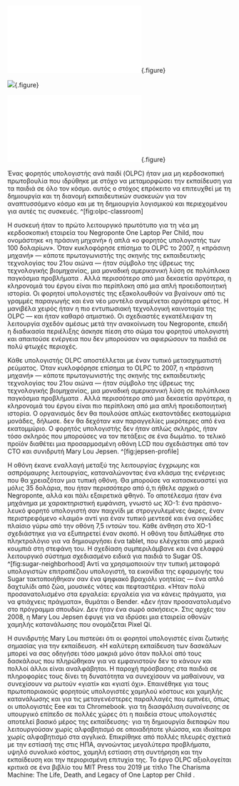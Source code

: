![](olpc-classroom.md){.figure}

![](jepsen-profile.md]){.figure}

![](sugar-neighborhood.md){.figure}

Ένας φορητός υπολογιστής ανά παιδί (OLPC) ήταν μια μη κερδοσκοπική πρωτοβουλία που ιδρύθηκε με στόχο να μεταμορφώσει την εκπαίδευση για τα παιδιά σε όλο τον κόσμο. αυτός ο στόχος επρόκειτο να επιτευχθεί με τη δημιουργία και τη διανομή εκπαιδευτικών συσκευών για τον αναπτυσσόμενο κόσμο και με τη δημιουργία λογισμικού και περιεχομένου για αυτές τις συσκευές. 
^[fig:olpc-classroom]

Η συσκευή ήταν το πρώτο λειτουργικό πρωτότυπο για τη νέα μη κερδοσκοπική εταιρεία του Negroponte One Laptop Per Child, που ονομάστηκε «η πράσινη μηχανή» ή απλά «ο φορητός υπολογιστής των 100 δολαρίων». Όταν κυκλοφόρησε επίσημα το OLPC το 2007, η «πράσινη μηχανή» — κάποτε πρωταγωνιστής της σκηνής της εκπαιδευτικής τεχνολογίας του 21ου αιώνα — ήταν σύμβολο της ύβρεως της τεχνολογικής βιομηχανίας, μια μοναδική αμερικανική λύση σε πολύπλοκα παγκόσμια προβλήματα . Αλλά περισσότερο από μια δεκαετία αργότερα, η κληρονομιά του έργου είναι πιο περίπλοκη από μια απλή προειδοποιητική ιστορία. Οι φορητοί υπολογιστές της εξακολουθούν να βγαίνουν από τις γραμμές παραγωγής και ένα νέο μοντέλο αναμένεται αργότερα φέτος. Η μανιβέλα χειρός ήταν η πιο εντυπωσιακή τεχνολογική καινοτομία της OLPC — και ήταν καθαρό ατμιστικό. Οι σχεδιαστές εγκατέλειψαν τη λειτουργία σχεδόν αμέσως μετά την ανακοίνωση του Negroponte, επειδή η διαδικασία περιέλιξης άσκησε πίεση στο σώμα του φορητού υπολογιστή και απαιτούσε ενέργεια που δεν μπορούσαν να αφιερώσουν τα παιδιά σε πολύ φτωχές περιοχές. 

Κάθε υπολογιστής OLPC αποστέλλεται με έναν τυπικό μετασχηματιστή ρεύματος. Όταν κυκλοφόρησε επίσημα το OLPC το 2007, η «πράσινη μηχανή» — κάποτε πρωταγωνιστής της σκηνής της εκπαιδευτικής τεχνολογίας του 21ου αιώνα — ήταν σύμβολο της ύβρεως της τεχνολογικής βιομηχανίας, μια μοναδική αμερικανική λύση σε πολύπλοκα παγκόσμια προβλήματα . Αλλά περισσότερο από μια δεκαετία αργότερα, η κληρονομιά του έργου είναι πιο περίπλοκη από μια απλή προειδοποιητική ιστορία. Ο οργανισμός δεν θα πουλούσε απλώς εκατοντάδες εκατομμύρια μονάδες, δήλωσε. δεν θα δεχόταν καν παραγγελίες μικρότερες από ένα εκατομμύριο. Ο φορητός υπολογιστής δεν ήταν απλώς σκληρός, ήταν τόσο σκληρός που μπορούσες να τον πετάξεις σε ένα δωμάτιο. το τελικό προϊόν διαθέτει μια προσαρμοσμένη οθόνη LCD που σχεδιάστηκε από τον CTO και συνιδρυτή Mary Lou Jepsen. ^[fig:jepsen-profile]

Η οθόνη έκανε εναλλαγή μεταξύ της λειτουργίας έγχρωμης και ασπρόμαυρης λειτουργίας, καταναλώνοντας ένα κλάσμα της ενέργειας που θα χρειαζόταν μια τυπική οθόνη. Θα μπορούσε να κατασκευαστεί για μόλις 35 δολάρια, που ήταν περισσότερο από ό,τι ήθελε αρχικά ο Negroponte, αλλά και πάλι εξαιρετικά φθηνό. Το αποτέλεσμα ήταν ένα μηχάνημα με χαρακτηριστική εμφάνιση, γνωστό ως XO-1: ένα πράσινο-λευκό φορητό υπολογιστή σαν παιχνίδι με στρογγυλεμένες άκρες, έναν περιστρεφόμενο «λαιμό» αντί για έναν τυπικό μεντεσέ και ένα ογκώδες πλαίσιο γύρω από την οθόνη 7,5 ιντσών του. Κάθε άνθηση στο XO-1 σχεδιάστηκε για να εξυπηρετεί έναν σκοπό. Η οθόνη του διπλώθηκε στο πληκτρολόγιο για να δημιουργήσει ένα tablet, που ελέγχεται από μερικά κουμπιά στη στεφάνη του. Η σχεδίαση συμπεριλάμβανε και ένα ελαφρύ λειτουργικό σύστημα σχεδιασμένο ειδικά για παιδιά το Sugar OS. ^[fig:sugar-neighborhood] Αντί να χρησιμοποιούν την τυπική μεταφορά υπολογιστών επιτραπέζιου υπολογιστή, τα εικονίδια της εφαρμογής του Sugar τακτοποιήθηκαν σαν ένα ψηφιακό βραχιόλι γοητείας — ένα απλό δαχτυλίδι από ζώα, μουσικές νότες και πεφταστέρια. «Ήταν πολύ προσανατολισμένο στα εργαλεία: εργαλεία για να κάνεις πράγματα, για να φτιάχνεις πράγματα», θυμάται ο Bender. «Δεν ήταν προσανατολισμένο στο πρόγραμμα σπουδών. Δεν ήταν ένα σωρό ασκήσεις». Στις αρχές του 2008, η Mary Lou Jepsen έφυγε για να ιδρύσει μια εταιρεία οθονών χαμηλής κατανάλωσης που ονομάζεται Pixel Qi.

Η συνιδρυτής Mary Lou πιστεύει ότι οι φορητοί υπολογιστές είναι ζωτικής σημασίας για την εκπαίδευση. «Η καλύτερη εκπαίδευση των δασκάλων μπορεί να σας οδηγήσει τόσο μακριά μόνο όταν πολλοί από τους δασκάλους που πληρώθηκαν για να εμφανιστούν δεν το κάνουν και πολλοί άλλοι είναι αναλφάβητοι. Η παροχή πρόσβασης στα παιδιά σε πληροφορίες τους δίνει τη δυνατότητα να συνεχίσουν να μαθαίνουν, να συνεχίσουν να ρωτούν «γιατί» και «γιατί όχι». Επαινέθηκε για τους πρωτοποριακούς φορητούς υπολογιστές χαμηλού κόστους και χαμηλής κατανάλωσης και για τις μεταγενέστερες παραλλαγές που εμπνέει, όπως οι υπολογιστές Eee και τα Chromebook. για τη διασφάλιση συναίνεσης σε υπουργικό επίπεδο σε πολλές χώρες ότι η παιδεία στους υπολογιστές αποτελεί βασικό μέρος της εκπαίδευσης· για τη δημιουργία διεπαφών που λειτουργούσαν χωρίς αλφαβητισμό σε οποιαδήποτε γλώσσα, και ιδιαίτερα χωρίς αλφαβητισμό στα αγγλικά. Επικρίθηκε από πολλές πλευρές σχετικά με την εστίασή της στις ΗΠΑ, αγνοώντας μεγαλύτερα προβλήματα, υψηλό συνολικό κόστος, χαμηλή εστίαση στη συντήρηση και την εκπαίδευση και την περιορισμένη επιτυχία της. Το έργο OLPC αξιολογείται κριτικά σε ένα βιβλίο του MIT Press του 2019 με τίτλο The Charisma Machine: The Life, Death, and Legacy of One Laptop per Child .
